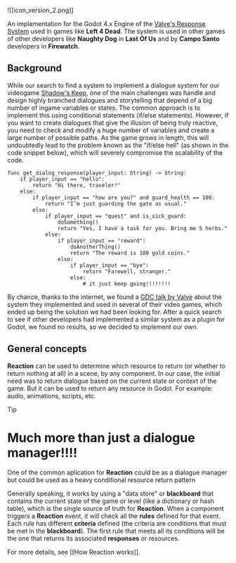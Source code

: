 
![[icon_version_2.png]]

An implementation for the Godot 4.x Engine of the [Valve's Response System](https://developer.valvesoftware.com/wiki/Response_System) used in games like **Left 4 Dead**.  The system is  used in other games of other developers like **Naughty Dog** in **Last Of Us** and by **Campo Santo** developers in **Firewatch**. 

## Background

While our search to find a system to implement a dialogue system for our videogame [Shadow's Keep](https://2therecoop.itch.io/shadows-keep), one of the main challenges was handle and design highly branched dialogues and storytelling that depend of a big number of ingame variables or states.  The common approach is to implement this using conditional statements (if/else statements). However, if you want to create dialogues that give the illusion of being truly reactive, you need to check and modify a huge number of variables and create a large number of possible paths. As the game grows in length, this will undoubtedly lead to the problem known as the "if/else hell" (as shown in the code snippet below), which will severely compromise the scalability of the code.

```
func get_dialog_response(player_input: String) -> String:
    if player_input == "hello":
        return "Hi there, traveler!"
    else:
        if player_input == "how are you?" and guard_health == 100:
            return "I’m just guarding the gate as usual."
        else:
            if player_input == "quest" and is_sick_guard:
	            doSomething()
                return "Yes, I have a task for you. Bring me 5 herbs."
            else:
                if player_input == "reward":
	                doAnotherThing()
                    return "The reward is 100 gold coins."
                else:
                    if player_input == "bye":
                        return "Farewell, stranger."
                    else:
                        # it just keep going!!!!!!!!
```

By chance, thanks to the internet, we found a [GDC talk by Valve](https://www.youtube.com/watch?v=tAbBID3N64A) about the system they implemented and used in several of their video games, which ended up being the solution we had been looking for. After a quick search to see if other developers had implemented a similar system as a plugin for Godot, we found no results, so we decided to implement our own.

## General concepts

**Reaction** can be used to determine which resource to return (or whether to return nothing at all) in a scene, by any component. In our case, the initial need was to return dialogue based on the current state or context of the game. But it can be used to return any resource in Godot. For example: audio, animations, scripts, etc. 

> [!TIP] 
> # Much more than just a dialogue manager!!!!
> One of the common aplication for **Reaction** could be as a dialogue manager but could be 
>  used as a heavy conditional resource return pattern

Generally speaking, it works by using a "data store" or **blackboard** that contains the current state of the game or level (like a dictionary or hash table), which is the single source of truth for **Reaction**. When a component triggers a **Reaction** event, it will check all the **rules** defined for that event. Each rule has different **criteria** defined (the criteria are conditions that must be met in the **blackboard**). The first rule that meets all its conditions will be the one that returns its associated **responses** or resources. 

For more details, see [[How Reaction works]].

